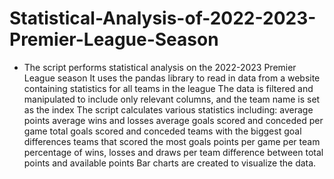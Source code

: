 # Statistical-Analysis-of-2022-2023-Premier-League-Season

* The script performs statistical analysis on the 2022-2023 Premier League season
It uses the pandas library to read in data from a website containing statistics for all teams in the league
The data is filtered and manipulated to include only relevant columns, and the team name is set as the index
The script calculates various statistics including:
average points
average wins and losses
average goals scored and conceded per game
total goals scored and conceded
teams with the biggest goal differences
teams that scored the most goals
points per game per team
percentage of wins, losses and draws per team
difference between total points and available points
Bar charts are created to visualize the data.
